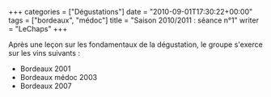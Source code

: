 +++
categories = ["Dégustations"]
date = "2010-09-01T17:30:22+00:00"
tags = ["bordeaux", "médoc"]
title = "Saison 2010/2011 : séance n°1"
writer = "LeChaps"
+++

Après une leçon sur les fondamentaux de la dégustation, le groupe s'exerce sur les vins suivants :

* Bordeaux 2001
* Bordeaux médoc 2003
* Bordeaux 2007
